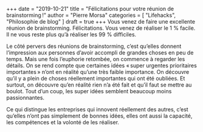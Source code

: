 +++
date        = "2019-10-21"
title       = "Félicitations pour votre réunion de brainstorming !"
author      = "Pierre Morsa"
categories  = [ "Lifehacks", "Philosophie de blog" ]
draft       = true
+++
Vous venez de faire une excellente réunion de brainstorming. Félicitations. Vous venez de réaliser le 1 % facile. Il ne vous reste plus qu’à réaliser les 99 % difficiles.

Le côté pervers des réunions de brainstorming, c’est qu’elles donnent l’impression aux personnes d’avoir accompli de grandes choses en peu de temps. Mais une fois l’euphorie retombée, on commence à regarder les détails. On se rend compte que certaines idées « super urgentes prioritaires importantes » n’ont en réalité qu’une très faible importance. On découvre qu’il y a plein de choses réellement importantes qui ont été oubliées. Et surtout, on découvre qu’en réalité rien n’a été fait et qu’il faut se mettre au boulot. Tout d’un coup, les super idées semblent beaucoup moins passionnantes.

Ce qui distingue les entreprises qui innovent réellement des autres, c’est qu’elles n’ont pas simplement de bonnes idées, elles ont aussi la capacité, les compétences et la volonté de les réaliser.
